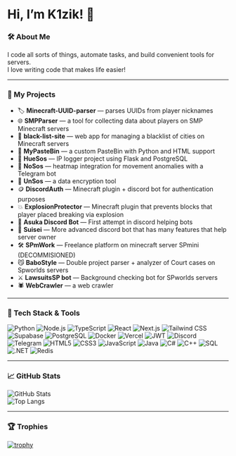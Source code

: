 # Hi, I’m K1zik! 🚀

### 🛠 About Me
I code all sorts of things, automate tasks, and build convenient tools for servers.  
I love writing code that makes life easier!

---

### 🔧 My Projects

* 🏷 **Minecraft-UUID-parser** — parses UUIDs from player nicknames
* 🌐 **SMPParser** — a tool for collecting data about players on SMP Minecraft servers
* 🚫 **black-list-site** — web app for managing a blacklist of cities on Minecraft servers
* 📝 **MyPasteBin** — a custom PasteBin with Python and HTML support
* 🎨 **HueSos** — IP logger project using Flask and PostgreSQL
* 🤖 **NoSos** — heatmap integration for movement anomalies with a Telegram bot
* 🔐 **UnSos** — a data encryption tool
* 🪙 **DiscordAuth** — Minecraft plugin + discord bot for authentication purposes
* 💥 **ExplosionProtector** — Minecraft plugin that prevents blocks that player placed breaking via explosion
* 🤖 **Asuka Discord Bot** — First attempt in discord helping bots
* 🌟 **Suisei** — More advanced discord bot that has many features that help server owner
* 🛠️ **SPmWork** — Freelance platform on minecraft server SPmini (DECOMMISIONED)
* 😼 **BaboStyle** — Double project parser + analyzer of Court cases on Spworlds servers
* ⚔️ **LawsuitsSP bot** — Background checking bot for SPworlds servers
* 🕷️ **WebCrawler** — a web crawler


---

### 🧰 Tech Stack & Tools

![Python](https://img.shields.io/badge/Python-3.12-blue?style=for-the-badge&logo=python)
![Node.js](https://img.shields.io/badge/Node.js-16-green?style=for-the-badge&logo=node.js&logoColor=white)
![TypeScript](https://img.shields.io/badge/TypeScript-5.1-blue?style=for-the-badge&logo=typescript&logoColor=white)
![React](https://img.shields.io/badge/React-18.2.0-blue?style=for-the-badge&logo=react&logoColor=white)
![Next.js](https://img.shields.io/badge/Next.js-13-black?style=for-the-badge&logo=next.js&logoColor=white)
![Tailwind CSS](https://img.shields.io/badge/Tailwind_CSS-3.3.2-teal?style=for-the-badge&logo=tailwind-css&logoColor=white)
![Supabase](https://img.shields.io/badge/Supabase-2.0-purple?style=for-the-badge&logo=supabase&logoColor=white)
![PostgreSQL](https://img.shields.io/badge/PostgreSQL-14-blue?style=for-the-badge&logo=postgresql&logoColor=white)
![Docker](https://img.shields.io/badge/Docker-24.0.6-blue?style=for-the-badge&logo=docker&logoColor=white)
![Vercel](https://img.shields.io/badge/Vercel-Deploy-black?style=for-the-badge&logo=vercel&logoColor=white)
![JWT](https://img.shields.io/badge/JWT-Authentication-ff69b4?style=for-the-badge&logo=json-web-tokens)
![Discord](https://img.shields.io/badge/Discord-Bot-5865F2?style=for-the-badge&logo=discord&logoColor=white)
![Telegram](https://img.shields.io/badge/Telegram-2CA5E0?style=for-the-badge&logo=telegram&logoColor=white)
![HTML5](https://img.shields.io/badge/HTML5-E34F26?style=for-the-badge&logo=html5&logoColor=white)
![CSS3](https://img.shields.io/badge/CSS3-1572B6?style=for-the-badge&logo=css3&logoColor=white)
![JavaScript](https://img.shields.io/badge/JavaScript-F7DF1E?style=for-the-badge&logo=javascript&logoColor=black)
![Java](https://img.shields.io/badge/Java-ED8B00?style=for-the-badge&logo=java&logoColor=white)
![C#](https://img.shields.io/badge/C%23-239120?style=for-the-badge&logo=c-sharp&logoColor=white)
![C++](https://img.shields.io/badge/C%2B%2B-00599C?style=for-the-badge&logo=c%2B%2B&logoColor=white)
![SQL](https://img.shields.io/badge/SQL-4479A1?style=for-the-badge&logo=sqlite&logoColor=white)
![.NET](https://img.shields.io/badge/.NET-512BD4?style=for-the-badge&logo=dotnet&logoColor=white)
![Redis](https://img.shields.io/badge/Redis-7.0-red?style=for-the-badge&logo=redis&logoColor=white)



---

### 📈 GitHub Stats

![GitHub Stats](https://github-readme-stats.vercel.app/api?username=SlidrusForeal&show_icons=true&theme=radical)  
![Top Langs](https://github-readme-stats.vercel.app/api/top-langs/?username=SlidrusForeal&layout=compact&theme=tokyonight)

---

### 🏆 Trophies

[![trophy](https://github-profile-trophy.vercel.app/?username=SlidrusForeal&theme=dracula)](https://github.com/ryo-ma/github-profile-trophy)
